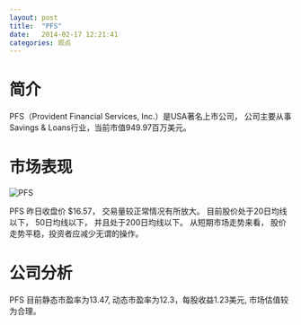 ```yaml
---
layout: post
title:  "PFS"
date:   2014-02-17 12:21:41
categories: 观点
---
```


# 简介
PFS（Provident Financial Services, Inc.）是USA著名上市公司，
公司主要从事Savings & Loans行业，当前市值949.97百万美元。

# 市场表现

![PFS](http://finviz.com/chart.ashx?t=PFS&ty=c&ta=1&p=d&s=l)

PFS 昨日收盘价 $16.57，
交易量较正常情况有所放大。
目前股价处于20日均线以下，
50日均线以下，
并且处于200日均线以下。
从短期市场走势来看，
股价走势平稳，投资者应减少无谓的操作。

# 公司分析
PFS 目前静态市盈率为13.47, 动态市盈率为12.3，每股收益1.23美元,
市场估值较为合理。
